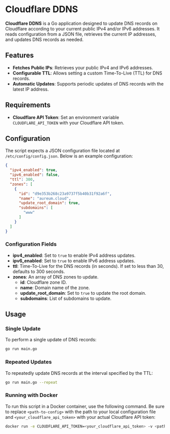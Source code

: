 # Cloudflare DDNS

**Cloudflare DDNS** is a Go application designed to update DNS records on Cloudflare according to your current public IPv4 and/or IPv6 addresses. It reads configuration from a JSON file, retrieves the current IP addresses, and updates DNS records as needed.

## Features

- **Fetches Public IPs**: Retrieves your public IPv4 and IPv6 addresses.
- **Configurable TTL**: Allows setting a custom Time-To-Live (TTL) for DNS records.
- **Automatic Updates**: Supports periodic updates of DNS records with the latest IP address.

## Requirements

- **Cloudflare API Token**: Set an environment variable `CLOUDFLARE_API_TOKEN` with your Cloudflare API token.

## Configuration

The script expects a JSON configuration file located at `/etc/config/config.json`. Below is an example configuration:

```json
{
  "ipv4_enabled": true,
  "ipv6_enabled": false,
  "ttl": 300,
  "zones": [
    {
      "id": "d9e353b268c23a9737f5b40b31f92a6f",
      "name": "aureum.cloud",
      "update_root_domain": true,
      "subdomains": [
        "www"
      ]
    }
  ]
}
```

### Configuration Fields

- **ipv4_enabled**: Set to `true` to enable IPv4 address updates.
- **ipv6_enabled**: Set to `true` to enable IPv6 address updates.
- **ttl**: Time-To-Live for the DNS records (in seconds). If set to less than 30, defaults to 300 seconds.
- **zones**: An array of DNS zones to update.
  - **id**: Cloudflare zone ID.
  - **name**: Domain name of the zone.
  - **update_root_domain**: Set to `true` to update the root domain.
  - **subdomains**: List of subdomains to update.

## Usage

### Single Update

To perform a single update of DNS records:

```bash
go run main.go
```

### Repeated Updates

To repeatedly update DNS records at the interval specified by the TTL:

```bash
go run main.go --repeat
```

### Running with Docker

To run this script in a Docker container, use the following command. Be sure to replace `<path-to-config>` with the path to your local configuration file and `<your_cloudflare_api_token>` with your actual Cloudflare API token:

```bash
docker run -e CLOUDFLARE_API_TOKEN=<your_cloudflare_api_token> -v <path-to-config>:/etc/config/config.json cloudflare-ddns
```
